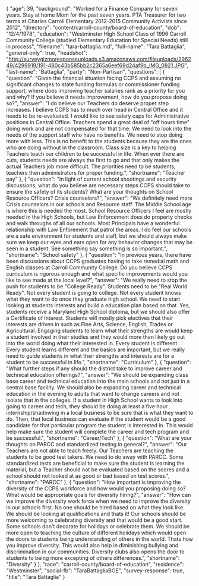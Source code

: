 {
  "age": 39,
  "background": "Worked for a Finance Company for seven years. Stay at home Mom for the past seven years. PTA Treasurer for two terms at Charles Carroll Elementary 2012-2015 Community Activists since 2012",
  "directory": "content/carroll-county/board-of-education",
  "dob": "12/4/1978",
  "education": "Westminster High School Class of 1996 Carroll Community College (studied Elementary Education for Special Needs) still in process",
  "filename": "tara-battaglia.md",
  "full-name": "Tara Battaglia",
  "general-only": true,
  "headshot": "http://surveygizmoresponseuploads.s3.amazonaws.com/fileuploads/296249/4299919/191-480c43b585bb2c2365a6eef69d24af9b_IMG_0821.JPG",
  "last-name": "Battaglia",
  "party": "Non-Partisan",
  "questions": [
    {
      "question": "Given the financial situation facing CCPS and assuming no significant changes to state funding formulas or commissioner funding support, where does improving teacher salaries rank as a priority for you and why? If you believe it needs improvement, how do you propose doing so?",
      "answer": "I do believe our Teachers do deserve proper step increases. I believe CCPS has to much over head in Central Office and it needs to be re-evaluated. I would like to see salary caps for Administrative positions in Central Office. Teachers spend a great deal of \"off hours time\" doing work and are not compensated for that time. We need to look into the needs of the support staff who have no benefits. We need to stop doing more with less. This is no benefit to the students because they are the ones who are doing without in the classroom. Class size is a key to helping Teachers teach our children to be successful in life. When ever there are cuts, students needs are always the first to go and that only makes the actual Teachers job more difficult. The priorities need to be students, teachers then administrators for proper funding.",
      "shortname": "Teacher pay"
    },
    {
      "question": "In light of current school shootings and security discussions, what do you believe are necessary steps CCPS should take to ensure the safety of its students? What are your thoughts on School Resource Officers? Crisis counselors?",
      "answer": "We definitely need more Crisis counselors in our schools and Resource staff. The Middle School age is where this is needed the most. School Resource Officers I feel are mostly needed in the High Schools, but Law Enforcement does do property checks and walk throughs of all our schools. Most Principals have a wonderful relationship with Law Enforement that patrol the areas. I do feel our schools are a safe environment for students and staff, but we should always make sure we keep our eyes and ears open for any behavior changes that may be seen in a student. See something say something is so important.",
      "shortname": "School safety"
    },
    {
      "question": "In previous years, there have been discussions about CCPS graduates having to take remedial math and English classes at Carroll Community College. Do you believe CCPS curriculum is rigorous enough and what specific improvements would you like to see made at the local level?",
      "answer": "We really need to stop the push for students to be \"College Ready\". Students need to be \"Real World Ready\". Not every student is going to college. Not every student knows what they want to do once they graduate high school. We need to start looking at students interests and build a education plan based on that. Yes, students receive a Maryland High School diploma, but we should also offer a Certificate of Interest. Students will mostly pick electives that their interests are driven in such as Fine Arts, Science, English, Trades or Agricultural. Engaging students to learn what their strengths are would keep a student involved in their studies and they would more than likely go out into the world doing what their interested in. Every student is different. Every student learns different and the basics are important, but we really need to guide students in what their strengths and interests are for a student to be successful in life.",
      "shortname": "Curriculum"
    },
    {
      "question": "What further steps if any should the district take to improve career and technical education offerings?",
      "answer": "We should be expanding class base career and technical education into the main schools and not just in a central base facility. We should also be expanding career and technical education in the evening to adults that want to change careers and not isolate that in the colleges. If a student in High School wants to look into going to career and tech, they should be doing at least a five hour internship/shadowing in a local business to be sure that is what they want to do. Then, that local business can evaluate if the student would be a good candidate for that particular program the student is interested in. This would help make sure the student will complete the career and tech program and be successful.",
      "shortname": "Career/Tech"
    },
    {
      "question": "What are your thoughts on PARCC and standardized testing in general?",
      "answer": "Our Teachers are not able to teach freely. Our Teachers are teaching the students to be good test takers. We need to do away with PARCC. Some standardized tests are beneficial to make sure the student is learning the material, but a Teacher should not be evaluated based on the scores and a school should not looked at as good or bad based on test scores.",
      "shortname": "PARCC"
    },
    {
      "question": "How important is improving the diversity of the CCPS workforce and how would you proposing doing so? What would be appropriate goals for diversity hiring?",
      "answer": "How can we improve the diversity work force when we need to improve the diversity in our schools first. No one should be hired based on what they look like. We should be looking at qualifications and thats it! Our schools should be more welcoming to celebrating diversity and that would be a good start. Some schools don't decorate for holidays or celebrate them. We should be more open to teaching the culture of different holidays which would open the doors to students being understanding of others in the world. Thats how you improve diversity. This would also help in diminishing bullying and discrimination in our communities. Diversity clubs also opens the door to students to being more excepting of others differences.",
      "shortname": "Diversity"
    }
  ],
  "race": "carroll-county/board-of-education",
  "residence": "Westminster",
  "social-fb": "TaraBattagliaBOE",
  "survey-response": true,
  "title": "Tara Battaglia"
}
